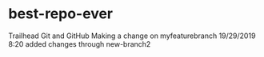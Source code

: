 # best-repo-ever
Trailhead Git and GitHub
Making a change on myfeaturebranch 19/29/2019 8:20
added changes through new-branch2